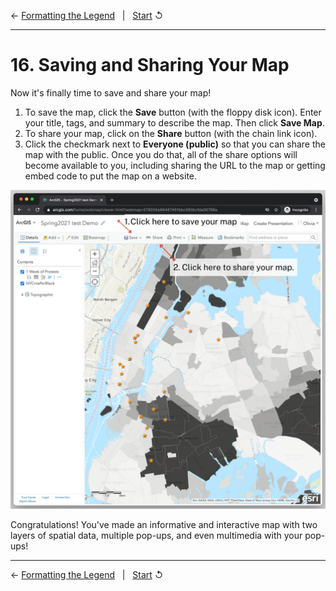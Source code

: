 ← [Formatting the Legend](15-formatting-the-legend.md)&nbsp;&nbsp;&nbsp;|&nbsp;&nbsp;&nbsp;[Start](../README.md) ↺

---

# 16. Saving and Sharing Your Map

Now it's finally time to save and share your map!

1. To save the map, click the **Save** button (with the floppy disk icon). Enter your title, tags, and summary to describe the map. Then click **Save Map**.
2. To share your map, click on the **Share** button (with the chain link icon).
3. Click the checkmark next to **Everyone (public)** so that you can share the map with the public. Once you do that, all of the share options will become available to you, including sharing the URL to the map or getting embed code to put the map on a website.

![Screenshot detailing the steps in this section and where they are located in the ArcGIS Online interface](../images/savemap.png)

Congratulations! You've made an informative and interactive map with two layers of spatial data, multiple pop-ups, and even multimedia with your pop-ups!

---

← [Formatting the Legend](15-formatting-the-legend.md)&nbsp;&nbsp;&nbsp;|&nbsp;&nbsp;&nbsp;[Start](../README.md) ↺